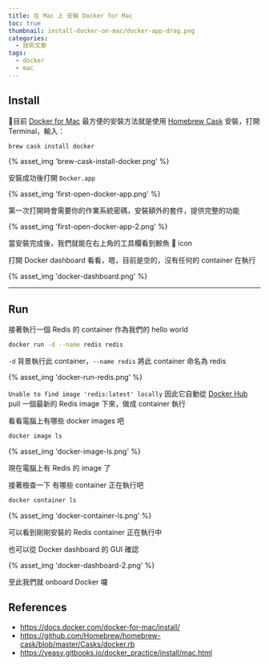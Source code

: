 ```yaml
---
title: 在 Mac 上 安裝 Docker for Mac
toc: true
thumbnail: install-docker-on-mac/docker-app-drag.png
categories:
  - 技術文章
tags:
  - docker
  - mac
---
```


## Install

目前 [Docker for Mac](https://docs.docker.com/docker-for-mac/) 最方便的安裝方法就是使用 [Homebrew Cask](https://github.com/Homebrew/homebrew-cask/blob/master/Casks/docker.rb) 安裝，打開 Terminal，輸入：

```sh
brew cask install docker
```

{% asset_img 'brew-cask-install-docker.png' %}

安裝成功後打開 `Docker.app`

{% asset_img 'first-open-docker-app.png' %}

第一次打開時會需要你的作業系統密碼，安裝額外的套件，提供完整的功能

{% asset_img 'first-open-docker-app-2.png' %}

當安裝完成後，我們就能在右上角的工具欄看到鯨魚 🐳 icon

打開 Docker dashboard 看看，嗯，目前是空的，沒有任何的 container 在執行

{% asset_img 'docker-dashboard.png' %}

---

## Run

接著執行一個 Redis 的 container 作為我們的 hello world

```sh
docker run -d --name redis redis
```

`-d` 背景執行此 container，`--name redis` 將此 container 命名為 redis

{% asset_img 'docker-run-redis.png' %}

`Unable to find image 'redis:latest' locally` 因此它自動從 [Docker Hub](https://hub.docker.com/) pull 一個最新的 Redis image 下來，做成 container 執行

看看電腦上有哪些 docker images 吧

```sh
docker image ls
```

{% asset_img 'docker-image-ls.png' %}

現在電腦上有 Redis 的 image 了

接著檢查一下 有哪些 container 正在執行吧

```sh
docker container ls
```

{% asset_img 'docker-container-ls.png' %}

可以看到剛剛安裝的 Redis container 正在執行中

也可以從 Docker dashboard 的 GUI 確認

{% asset_img 'docker-dashboard-2.png' %}

至此我們就 onboard Docker 囉

## References

- <https://docs.docker.com/docker-for-mac/install/>
- <https://github.com/Homebrew/homebrew-cask/blob/master/Casks/docker.rb>
- <https://yeasy.gitbooks.io/docker_practice/install/mac.html>
